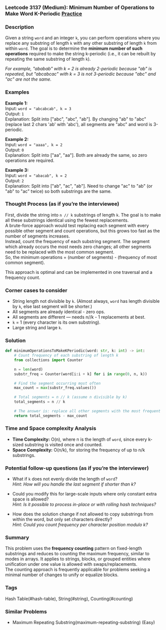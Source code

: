 ### Leetcode 3137 (Medium): Minimum Number of Operations to Make Word K-Periodic [Practice](https://leetcode.com/problems/minimum-number-of-operations-to-make-word-k-periodic)

### Description  
Given a string `word` and an integer `k`, you can perform operations where you replace any substring of length `k` with any other substring of length `k` from within `word`. The goal is to determine the **minimum number of such operations** required to make the string k-periodic (i.e., it can be rebuilt by repeating the same substring of length `k`).

*For example, "ababab" with k = 2 is already 2-periodic because "ab" is repeated, but "abcabcac" with k = 3 is not 3-periodic because "abc" and "ac" are not the same.*

### Examples  

**Example 1:**  
Input: `word = "abcabcab", k = 3`  
Output: `1`  
Explanation: Split into ["abc", "abc", "ab"]. By changing "ab" to "abc" (replace last 2 chars 'ab' with 'abc'), all segments are "abc" and word is 3-periodic.

**Example 2:**  
Input: `word = "aaaa", k = 2`  
Output: `0`  
Explanation: Split into ["aa", "aa"]. Both are already the same, so zero operations are required.

**Example 3:**  
Input: `word = "abacab", k = 2`  
Output: `2`  
Explanation: Split into ["ab", "ac", "ab"]. Need to change "ac" to "ab" (or "ab" to "ac" twice) so both substrings are the same.

### Thought Process (as if you’re the interviewee)  
First, divide the string into `n // k` substrings of length `k`. The goal is to make all these substrings identical using the fewest replacements.  
A brute-force approach would test replacing each segment with every possible other segment and count operations, but this grows too fast as the number of segments increases.  
Instead, count the frequency of each substring segment. The segment which already occurs the most needs zero changes; all other segments need to be replaced with the most common segment.  
So, the minimum operations = (number of segments) - (frequency of most common segment).

This approach is optimal and can be implemented in one traversal and a frequency count.

### Corner cases to consider  
- String length not divisible by `k`. (Almost always, `word` has length divisible by `k`, else last segment will be shorter.)
- All segments are already identical - zero ops.
- All segments are different — needs n//k - 1 replacements at best.
- `k` = 1 (every character is its own substring).
- Large string and large `k`.

### Solution

```python
def minimumOperationsToMakeKPeriodic(word: str, k: int) -> int:
    # Count frequency of each substring of length k
    from collections import Counter
    
    n = len(word)
    substr_freq = Counter(word[i:i + k] for i in range(0, n, k))
    
    # Find the segment occurring most often
    max_count = max(substr_freq.values())
    
    # Total segments = n // k (assume n divisible by k)
    total_segments = n // k
    
    # The answer is: replace all other segments with the most frequent one
    return total_segments - max_count
```

### Time and Space complexity Analysis  

- **Time Complexity:** O(n), where n is the length of `word`, since every k-sized substring is visited once and counted.
- **Space Complexity:** O(n/k), for storing the frequency of up to n/k substrings.

### Potential follow-up questions (as if you’re the interviewer)  

- What if `k` does not evenly divide the length of `word`?  
  *Hint: How will you handle the last segment if shorter than k?*

- Could you modify this for large-scale inputs where only constant extra space is allowed?  
  *Hint: Is it possible to process in-place or with rolling hash techniques?*

- How does the solution change if not allowed to copy substrings from within the word, but only set characters directly?  
  *Hint: Could you count frequency per character position modulo k?*

### Summary
This problem uses the **frequency counting** pattern on fixed-length substrings and reduces to counting the maximum frequency, similar to modes in arrays. It applies to strings, blocks, or grouped entities where unification under one value is allowed with swaps/replacements.  
The counting approach is frequently applicable for problems seeking a minimal number of changes to unify or equalize blocks.

### Tags
Hash Table(#hash-table), String(#string), Counting(#counting)

### Similar Problems
- Maximum Repeating Substring(maximum-repeating-substring) (Easy)